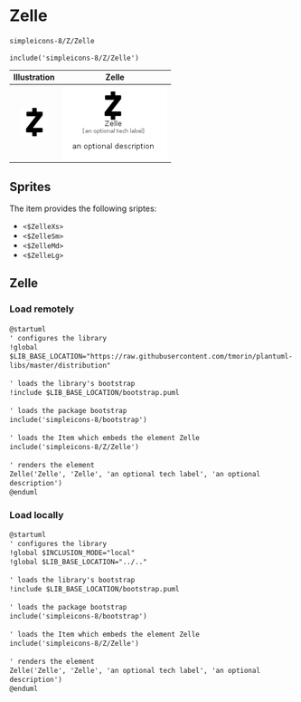 # Zelle


```text
simpleicons-8/Z/Zelle
```

```text
include('simpleicons-8/Z/Zelle')
```



| Illustration | Zelle |
| :---: | :---: |
| ![illustration for Illustration](../../simpleicons-8/Z/Zelle.png) | ![illustration for Zelle](../../simpleicons-8/Z/Zelle.Local.png) |



## Sprites
The item provides the following sriptes:

- `<$ZelleXs>`
- `<$ZelleSm>`
- `<$ZelleMd>`
- `<$ZelleLg>`





## Zelle

### Load remotely
```plantuml
@startuml
' configures the library
!global $LIB_BASE_LOCATION="https://raw.githubusercontent.com/tmorin/plantuml-libs/master/distribution"

' loads the library's bootstrap
!include $LIB_BASE_LOCATION/bootstrap.puml

' loads the package bootstrap
include('simpleicons-8/bootstrap')

' loads the Item which embeds the element Zelle
include('simpleicons-8/Z/Zelle')

' renders the element
Zelle('Zelle', 'Zelle', 'an optional tech label', 'an optional description')
@enduml
```

### Load locally
```plantuml
@startuml
' configures the library
!global $INCLUSION_MODE="local"
!global $LIB_BASE_LOCATION="../.."

' loads the library's bootstrap
!include $LIB_BASE_LOCATION/bootstrap.puml

' loads the package bootstrap
include('simpleicons-8/bootstrap')

' loads the Item which embeds the element Zelle
include('simpleicons-8/Z/Zelle')

' renders the element
Zelle('Zelle', 'Zelle', 'an optional tech label', 'an optional description')
@enduml
```

